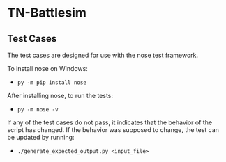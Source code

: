 # TN-Battlesim

## Test Cases
The test cases are designed for use with the nose test framework.

To install nose on Windows:
 - `py -m pip install nose`

After installing nose, to run the tests:
 - `py -m nose -v`

If any of the test cases do not pass, it indicates that the behavior of the
script has changed. If the behavior was supposed to change, the test can be
updated by running:
 - `./generate_expected_output.py <input_file>`
